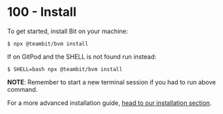 # 100 - Install

To get started, install Bit on your machine:

```
$ npx @teambit/bvm install
```

If on GitPod and the SHELL is not found run instead:

```
$ SHELL=bash npx @teambit/bvm install
```

**NOTE**: Remember to start a new terminal session if you had to run above command.

For a more advanced installation guide, [head to our installation section](https://bit.dev/docs/getting-started/installing-bit/installing-bit).